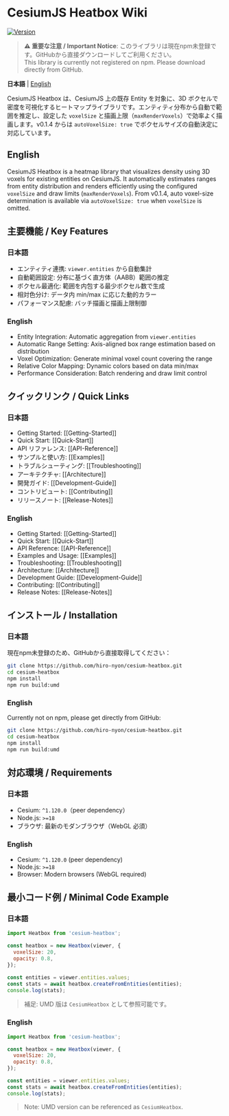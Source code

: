 # CesiumJS Heatbox Wiki

[![Version](https://img.shields.io/github/package-json/v/hiro-nyon/cesium-heatbox?label=version)](https://github.com/hiro-nyon/cesium-heatbox/blob/main/package.json)

> **⚠️ 重要な注意 / Important Notice**: このライブラリは現在npm未登録です。GitHubから直接ダウンロードしてご利用ください。  
> This library is currently not registered on npm. Please download directly from GitHub.

**日本語** | [English](#english)

CesiumJS Heatbox は、CesiumJS 上の既存 Entity を対象に、3D ボクセルで密度を可視化するヒートマップライブラリです。エンティティ分布から自動で範囲を推定し、設定した `voxelSize` と描画上限（`maxRenderVoxels`）で効率よく描画します。v0.1.4 からは `autoVoxelSize: true` でボクセルサイズの自動決定に対応しています。

## English

CesiumJS Heatbox is a heatmap library that visualizes density using 3D voxels for existing entities on CesiumJS. It automatically estimates ranges from entity distribution and renders efficiently using the configured `voxelSize` and draw limits (`maxRenderVoxels`). From v0.1.4, auto voxel-size determination is available via `autoVoxelSize: true` when `voxelSize` is omitted.

## 主要機能 / Key Features

### 日本語
- エンティティ連携: `viewer.entities` から自動集計
- 自動範囲設定: 分布に基づく直方体（AABB）範囲の推定
- ボクセル最適化: 範囲を内包する最少ボクセル数で生成
- 相対色分け: データ内 min/max に応じた動的カラー
- パフォーマンス配慮: バッチ描画と描画上限制御

### English
- Entity Integration: Automatic aggregation from `viewer.entities`
- Automatic Range Setting: Axis-aligned box range estimation based on distribution
- Voxel Optimization: Generate minimal voxel count covering the range
- Relative Color Mapping: Dynamic colors based on data min/max
- Performance Consideration: Batch rendering and draw limit control

## クイックリンク / Quick Links

### 日本語
- Getting Started: [[Getting-Started]]
- Quick Start: [[Quick-Start]]
- API リファレンス: [[API-Reference]]
- サンプルと使い方: [[Examples]]
- トラブルシューティング: [[Troubleshooting]]
- アーキテクチャ: [[Architecture]]
- 開発ガイド: [[Development-Guide]]
- コントリビュート: [[Contributing]]
- リリースノート: [[Release-Notes]]

### English
- Getting Started: [[Getting-Started]]
- Quick Start: [[Quick-Start]]
- API Reference: [[API-Reference]]
- Examples and Usage: [[Examples]]
- Troubleshooting: [[Troubleshooting]]
- Architecture: [[Architecture]]
- Development Guide: [[Development-Guide]]
- Contributing: [[Contributing]]
- Release Notes: [[Release-Notes]]

## インストール / Installation

### 日本語
現在npm未登録のため、GitHubから直接取得してください：
```bash
git clone https://github.com/hiro-nyon/cesium-heatbox.git
cd cesium-heatbox
npm install
npm run build:umd
```

### English
Currently not on npm, please get directly from GitHub:
```bash
git clone https://github.com/hiro-nyon/cesium-heatbox.git
cd cesium-heatbox
npm install
npm run build:umd
```

## 対応環境 / Requirements

### 日本語
- Cesium: `^1.120.0`（peer dependency）
- Node.js: `>=18`
- ブラウザ: 最新のモダンブラウザ（WebGL 必須）

### English
- Cesium: `^1.120.0` (peer dependency)
- Node.js: `>=18`
- Browser: Modern browsers (WebGL required)

## 最小コード例 / Minimal Code Example

### 日本語
```javascript
import Heatbox from 'cesium-heatbox';

const heatbox = new Heatbox(viewer, {
  voxelSize: 20,
  opacity: 0.8,
});

const entities = viewer.entities.values;
const stats = await heatbox.createFromEntities(entities);
console.log(stats);
```

> 補足: UMD 版は `CesiumHeatbox` として参照可能です。

### English
```javascript
import Heatbox from 'cesium-heatbox';

const heatbox = new Heatbox(viewer, {
  voxelSize: 20,
  opacity: 0.8,
});

const entities = viewer.entities.values;
const stats = await heatbox.createFromEntities(entities);
console.log(stats);
```

> Note: UMD version can be referenced as `CesiumHeatbox`.
